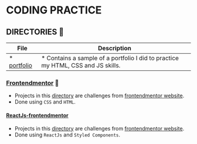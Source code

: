 # CODING PRACTICE

## DIRECTORIES :file_folder:

| File                         | Description                                                                       |
| ---------------------------- | --------------------------------------------------------------------------------- |
| \* [portfolio](./portfolio/) | \* Contains a sample of a portfolio I did to practice my HTML, CSS and JS skills. |


### [Frontendmentor](./frontendmentor) :file_folder:
- Projects in this [directory](./frontendmentor) are challenges from [frontendmentor website](https://www.frontendmentor.io/).
- Done using `CSS` and `HTML`.

#### [ReactJs-frontendmentor](./ReactJs-frontendmentor)
- Projects in this [directory](./frontendmentor) are challenges from [frontendmentor website](https://www.frontendmentor.io/).
- Done using `ReactJs` and `Styled Components`.